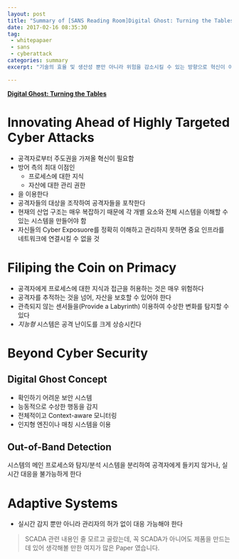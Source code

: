 ```yaml
---
layout: post
title: "Summary of [SANS Reading Room]Digital Ghost: Turning the Tables"
date: 2017-02-16 08:35:30
tag:
 - whitepapaer
 - sans
 - cyberattack
categories: summary
excerpt: "기술의 효율 및 생산성 뿐만 아니라 위험을 감소시킬 수 있는 방향으로 혁신이 이루어져야 한다."

---
```


[**Digital Ghost: Turning the Tables**](https://www.sans.org/reading-room/whitepapers/analyst/digital-ghost-turning-tables-37567)

# Innovating Ahead of Highly Targeted Cyber Attacks

- 공격자로부터 주도권을 가져올 혁신이 필요함
- 방어 측의 최대 이점인
  - 프로세스에 대한 지식
  - 자산에 대한 관리 권한
- 을 이용한다
- 공격자들의 대상을 조작하여 공격자들을 포착한다
- 현재의 산업 구조는 매우 복잡하기 때문에 각 개별 요소와 전체 시스템을 이해할 수 있는 시스템을 만들어야 함
- 자신들의 Cyber Exposuore를 정확히 이해하고 관리하지 못하면 중요 인프라를 네트워크에 연결시킬 수 없을 것

# Filiping the Coin on Primacy

- 공격자에게 프로세스에 대한 지식과 접근을 허용하는 것은 매우 위험하다
- 공격자를 추적하는 것을 넘어, 자산을 보호할 수 있어야 한다
- 관측되지 않는 센서들을(Provide a Labyrinth) 이용하여 수상한 변화를 탐지할 수 있다
- *지능형* 시스템은 공격 난이도를 크게 상승시킨다

# Beyond Cyber Security

## Digital Ghost Concept

- 확인하기 어려운 보안 시스템
- 능동적으로 수상한 행동을 감지
- 전체적이고 Context-aware 모니터링
- 인지형 엔진이나 매칭 시스템을 이용

## Out-of-Band Detection

시스템의 메인 프로세스와 탐지/분석 시스템을 분리하여  공격자에게 들키지 않거나, 실시간 대응을 불가능하게 한다

# Adaptive Systems

- 실시간 감지 뿐만 아니라 관리자의 허가 없이 대응 가능해야 한다



> SCADA 관련 내용인 줄 모르고 골랐는데, 꼭 SCADA가 아니어도 제품을 만드는데 있어 생각해볼 만한 여지가 많은 Paper 였습니다.